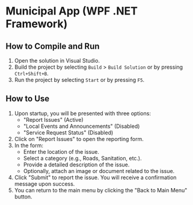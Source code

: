 # Municipal App (WPF .NET Framework)

## How to Compile and Run
1. Open the solution in Visual Studio.
2. Build the project by selecting `Build` > `Build Solution` or by pressing `Ctrl+Shift+B`.
3. Run the project by selecting `Start` or by pressing `F5`.

## How to Use
1. Upon startup, you will be presented with three options:
    - "Report Issues" (Active)
    - "Local Events and Announcements" (Disabled)
    - "Service Request Status" (Disabled)
2. Click on "Report Issues" to open the reporting form.
3. In the form:
    - Enter the location of the issue.
    - Select a category (e.g., Roads, Sanitation, etc.).
    - Provide a detailed description of the issue.
    - Optionally, attach an image or document related to the issue.
4. Click "Submit" to report the issue. You will receive a confirmation message upon success.
5. You can return to the main menu by clicking the "Back to Main Menu" button.
